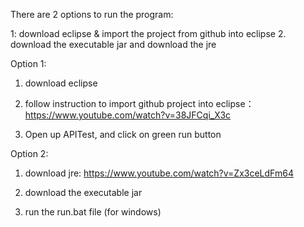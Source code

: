 There are 2 options to run the program:

1: download eclipse & import the project from github into eclipse
2. download the executable jar and download the jre

Option 1:

1. download eclipse
2. follow instruction to import github project into eclipse：
https://www.youtube.com/watch?v=38JFCqi_X3c

3. Open up APITest, and click on green run button

Option 2: 
1. download jre:
https://www.youtube.com/watch?v=Zx3ceLdFm64

2. download the executable jar
3. run the run.bat file (for windows)
  
  
